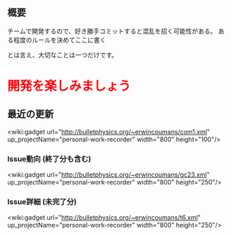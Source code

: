 ## 概要 ##
チームで開発するので、好き勝手コミットすると混乱を招く可能性がある。
ある程度のルールを決めてここに書く

とは言え、大切なことは一つだけです。

# <font color='red'>開発を楽しみましょう</font> #

## 最近の更新 ##
<wiki:gadget url="http://bulletphysics.org/~erwincoumans/com1.xml" up\_projectName="personal-work-recorder" width="800"  height="100"/>

### Issue動向 (終了分も含む) ###
<wiki:gadget url="http://bulletphysics.org/~erwincoumans/gc23.xml" up\_projectName="personal-work-recorder" width="800"  height="250"/>

### Issue詳細 (未完了分) ###
<wiki:gadget url="http://bulletphysics.org/~erwincoumans/t6.xml" up\_projectName="personal-work-recorder" width="800"  height="250"/>